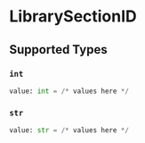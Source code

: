 # LibrarySectionID


## Supported Types

### `int`

```python
value: int = /* values here */
```

### `str`

```python
value: str = /* values here */
```

